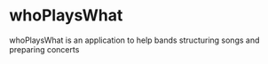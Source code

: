 # whoPlaysWhat
whoPlaysWhat is an application to help bands structuring songs and preparing concerts
